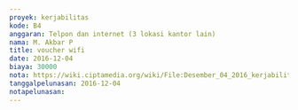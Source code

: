 ```yaml
---
proyek: kerjabilitas
kode: B4
anggaran: Telpon dan internet (3 lokasi kantor lain)
nama: M. Akbar P
title: voucher wifi
date: 2016-12-04
biaya: 30000
nota: https://wiki.ciptamedia.org/wiki/File:Desember_04_2016_kerjabilitas_B4_internet_akbar.jpg
tanggalpelunasan: 2016-12-04
notapelunasan:
---
```


